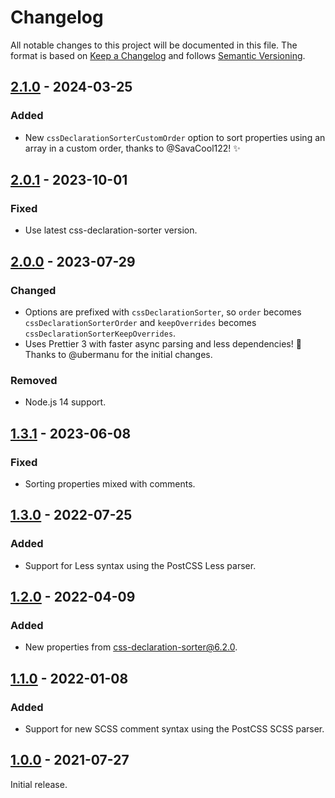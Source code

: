 # Changelog
All notable changes to this project will be documented in this file.
The format is based on [Keep a Changelog](https://keepachangelog.com/en/1.1.0/) and follows [Semantic Versioning](http://semver.org/spec/v2.0.0.html).

## [2.1.0] - 2024-03-25
### Added
- New `cssDeclarationSorterCustomOrder` option to sort properties using an array in a custom order, thanks to @SavaCool122! ✨

## [2.0.1] - 2023-10-01
### Fixed
- Use latest css-declaration-sorter version.

## [2.0.0] - 2023-07-29
### Changed
- Options are prefixed with `cssDeclarationSorter`, so `order` becomes `cssDeclarationSorterOrder` and `keepOverrides` becomes `cssDeclarationSorterKeepOverrides`.
- Uses Prettier 3 with faster async parsing and less dependencies! 🎉 Thanks to @ubermanu for the initial changes.
### Removed
- Node.js 14 support.

## [1.3.1] - 2023-06-08
### Fixed
- Sorting properties mixed with comments.

## [1.3.0] - 2022-07-25
### Added
- Support for Less syntax using the PostCSS Less parser.

## [1.2.0] - 2022-04-09
### Added
- New properties from [css-declaration-sorter@6.2.0](https://github.com/Siilwyn/css-declaration-sorter/blob/master/changelog.md#620---2022-03-26).

## [1.1.0] - 2022-01-08
### Added
- Support for new SCSS comment syntax using the PostCSS SCSS parser.

## [1.0.0] - 2021-07-27
Initial release.

[2.1.0]: https://github.com/Siilwyn/prettier-plugin-css-order/compare/v2.0.1...v2.1.0
[2.0.1]: https://github.com/Siilwyn/prettier-plugin-css-order/compare/v2.0.0...v2.0.1
[2.0.0]: https://github.com/Siilwyn/prettier-plugin-css-order/compare/v1.3.1...v2.0.0
[1.3.1]: https://github.com/Siilwyn/prettier-plugin-css-order/compare/v1.3.0...v1.3.1
[1.3.0]: https://github.com/Siilwyn/prettier-plugin-css-order/compare/v1.2.0...v1.3.0
[1.2.0]: https://github.com/Siilwyn/prettier-plugin-css-order/compare/v1.1.0...v1.2.0
[1.1.0]: https://github.com/Siilwyn/prettier-plugin-css-order/compare/v1.0.0...v1.1.0
[1.0.0]: https://github.com/Siilwyn/prettier-plugin-css-order/compare/20d0272...v1.0.0

